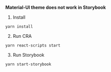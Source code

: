 **Material-UI theme does not work in Storybook**

1. Install
```
yarn install
```

2. Run CRA
```
yarn react-scripts start
```

3. Run Storybook
```
yarn start-storybook
```
